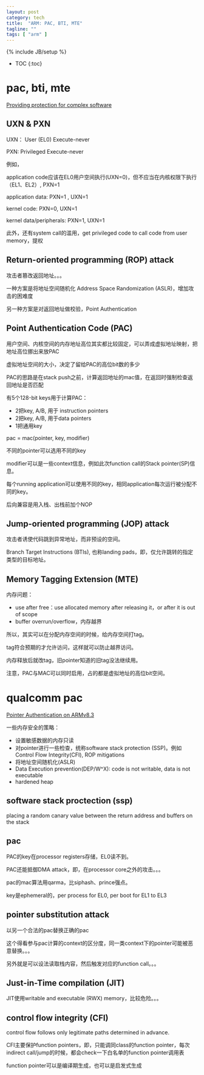 ```yaml
---
layout: post
category: tech
title:  "ARM: PAC, BTI, MTE"
tagline: ""
tags: [ "arm" ] 
---
```

{% include JB/setup %}

* TOC
{:toc}

# pac, bti, mte

[Providing protection for complex software](https://developer.arm.com/architectures/learn-the-architecture/providing-protection-for-complex-software)

## UXN & PXN

UXN： User (EL0) Execute-never

PXN: Privileged Execute-never

例如，

application code应该在EL0用户空间执行(UXN=0)，但不应当在内核权限下执行（EL1、EL2）, PXN=1

application data: PXN=1 , UXN=1

kernel code: PXN=0, UXN=1

kernel data/peripherals: PXN=1, UXN=1

此外，还有system call的滥用，get privileged code to call code from user memory，提权

## Return-oriented programming (ROP) attack

攻击者篡改返回地址。。。

一种方案是将地址空间随机化 Address Space Randomization (ASLR)，增加攻击的困难度

另一种方案是对返回地址做校验，Point Authentication

## Point Authentication Code (PAC)

用户空间、内核空间的内存地址高位其实都比较固定，可以弄成虚拟地址映射，把地址高位挪出来放PAC

虚拟地址空间的大小，决定了留给PAC的高位bit数的多少

PAC的思路是在stack push之前，计算返回地址的mac值，在返回时强制检查返回地址是否匹配

有5个128-bit keys用于计算PAC：
- 2把key, A/B, 用于 instruction pointers
- 2把key, A/B, 用于data pointers
- 1把通用key

pac = mac(pointer, key, modifier)

不同的pointer可以选用不同的key

modifier可以是一些context信息，例如此次function call的Stack pointer(SP)信息。

每个running application可以使用不同的key，相同application每次运行被分配不同的key。

后向兼容是用入栈、出栈前加个NOP

## Jump-oriented programming (JOP) attack

攻击者诱使代码跳到异常地址，而非预设的空间。

Branch Target Instructions (BTIs), 也称landing pads，即，仅允许跳转的指定类型的目标地址。


## Memory Tagging Extension (MTE)

内存问题：
- use after free：use allocated memory after releasing it，or after it is out of scope
- buffer overrun/overflow，内存越界

所以，其实可以在分配内存空间的时候，给内存空间打tag。

tag符合预期的才允许访问，这样就可以防止越界访问。

内存释放后就改tag，旧pointer知道的旧tag没法继续用。

注意，PAC与MAC可以同时启用，占的都是虚拟地址的高位bit空间。

# qualcomm pac

[Pointer Authentication on ARMv8.3](https://www.qualcomm.com/media/documents/files/whitepaper-pointer-authentication-on-armv8-3.pdf)

一些内存安全的策略：
- 设置敏感数据的内存只读
- 对pointer进行一些检查，统称software stack protection (SSP)。例如Control Flow Integrity(CFI), ROP mitigations
- 将地址空间随机化(ASLR)
- Data Execution prevention(DEP/W^X): code is not writable, data is not executable
- hardened heap

## software stack proctection (ssp)

placing a random canary value between the return address and buffers on the stack

## pac

PAC的key在processor registers存储，EL0读不到。

PAC还能抵御DMA attack，即，在processor core之外的攻击。。。

pac的mac算法用qarma，比siphash、prince强点。

key是ephemeral的，per process for EL0, per boot for EL1 to EL3


## pointer substitution attack

以另一个合法的pac替换正确的pac

这个得看参与pac计算的context的区分度，同一类context下的pointer可能被恶意替换。。。

另外就是可以设法读取栈内容，然后触发对应的function call。。。

## Just-in-Time compilation (JIT)

JIT使用writable and executable (RWX) memory，比较危险。。。




## control flow integrity (CFI)

control flow follows only legitimate paths determined in advance.

CFI主要保护function pointers，即，只能调同class的function pointer，每次indirect call/jump的时候，都会check一下白名单的function pointer调用表

function pointer可以是编译期生成，也可以是启发式生成









